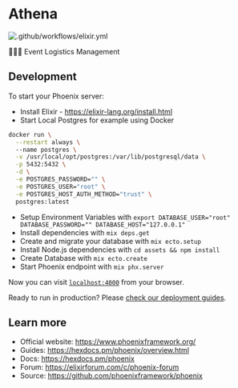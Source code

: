 # Athena

![.github/workflows/elixir.yml](https://github.com/maennchen/athena/workflows/.github/workflows/elixir.yml/badge.svg)

:beer::tropical_drink::wine_glass: Event Logistics Management

## Development

To start your Phoenix server:

  * Install Elixir - https://elixir-lang.org/install.html
  * Start Local Postgres for example using Docker
```bash
docker run \
  --restart always \                                                                  
  --name postgres \
  -v /usr/local/opt/postgres:/var/lib/postgresql/data \
  -p 5432:5432 \
  -d \
  -e POSTGRES_PASSWORD="" \
  -e POSTGRES_USER="root" \
  -e POSTGRES_HOST_AUTH_METHOD="trust" \
  postgres:latest
```
  * Setup Environment Variables with `export DATABASE_USER="root" DATABASE_PASSWORD="" DATABASE_HOST="127.0.0.1"`
  * Install dependencies with `mix deps.get`
  * Create and migrate your database with `mix ecto.setup`
  * Install Node.js dependencies with `cd assets && npm install`
  * Create Database with `mix ecto.create`
  * Start Phoenix endpoint with `mix phx.server`

Now you can visit [`localhost:4000`](http://localhost:4000) from your browser.

Ready to run in production? Please [check our deployment guides](https://hexdocs.pm/phoenix/deployment.html).

## Learn more

  * Official website: https://www.phoenixframework.org/
  * Guides: https://hexdocs.pm/phoenix/overview.html
  * Docs: https://hexdocs.pm/phoenix
  * Forum: https://elixirforum.com/c/phoenix-forum
  * Source: https://github.com/phoenixframework/phoenix
